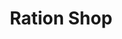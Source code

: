 ---
title: "Ration Shop"
url: /omalloor/ration-shop-adoor-vandiperiyar-highway/
shop: convenience
---